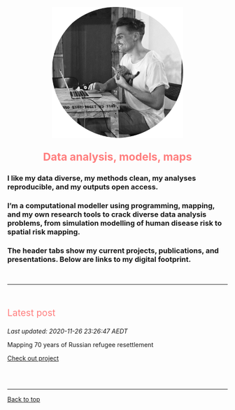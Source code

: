 <a id="top"></a>

<center>
	<img src="img/mm.png" width="300" height="300" >
	<p style="font-size:60%">
		<!-- Calle de buena mesa, Envigado, Medellin, Colombia -->
	</p>
</center>  

<center>
	<p style="color: #FF7E7E; font-size:175%">
		<b>Data analysis, models, maps</b>             
	</p>
</center>

### I like my data diverse, my methods clean, my analyses reproducible, and my outputs open access.    

### I’m a computational modeller using programming, mapping, and my own research tools to crack diverse data analysis problems, from simulation modelling of human disease risk to spatial risk mapping.          

### The header tabs show my current projects, publications, and presentations. Below are links to my digital footprint.         

<br>   
  
******   

<br>  

<p style="color: #FF7E7E; font-size:150%">
	Latest post
</p>     

_Last updated: 2020-11-26 23:26:47 AEDT_                   

Mapping 70 years of Russian refugee resettlement    

[Check out project](./spatial.md)    

<!-- Interactive map of COVID19 coronavirus global distribution using live webscraped data from the European Centre for Disease Prevention and Control.  

### [COVID19 coronavirus global distribution map](./spatial.md)   -->         

  
<br>  
<br>  
  
<!-- <a class="twitter-timeline" href="https://twitter.com/darwinanddavis" data-height=1100 data-width=600 data-chrome="nofooter">Tweets by darwinanddavis</a><script async src="https://platform.twitter.com/widgets.js" charset="utf-8"></script> -->      

******    

[Back to top](#top)